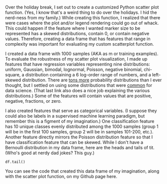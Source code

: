 Over the holiday break, I set out to create a customized Python scatter plot function. (Yes, I know that's a weird thing to do over the holidays. I hid the nerd-ness from my family.) While creating this function, I realized that there were cases where the plot and/or legend rendering could go out of whack. This could happen if the feature where I wanted marker size to be represented has a skewed distributions, contain 0, or contain negative values. Therefore, creating a data frame that has features that range in complexity was important for evaluating my custom scatterplot function.

I created a data frame with 1000 samples (AKA as m or training examples). To evaluate the robustness of my scatter plot visualization, I made up features that have regression variables representing nine distributions: uniform, Gaussian, bimodal, lognormal, Poisson, negative binomial, chi-square, a distribution containing a 6 log-order range of numbers, and a left-skewed distribution. There are [tons more](https://en.wikipedia.org/wiki/List_of_probability_distributions) probability distributions than I ever thought, but I settled on using some distributions that were [common](http://blog.cloudera.com/blog/2015/12/common-probability-distributions-the-data-scientists-crib-sheet/) for data science. (That last link also does a nice job explaining the various distributions.) Some of the features will contain values that are positive, negative, fractions, or zero.

I also created features that serve as categorical variables. (I suppose they could also be labels in a supervised machine learning paradigm, but remember this is a figment of my imagination.) One classification feature has 10 unique classes evenly distributed among the 1000 samples (group 1 will be in the first 100 samples, group 2 will be in samples 101-200, etc.). Another feature directly mirrors the Poisson distribution feature so that I have classification feature that can be skewed. While I don't have a Bernoulli distribution in my data frame, here are the heads and tails of tit. (Who's good at nerdy dad jokes? This guy.)

```
df.tail()
```

You can see the code that created this data frame of my imagination, along with the scatter plot function, on my Github page here.
